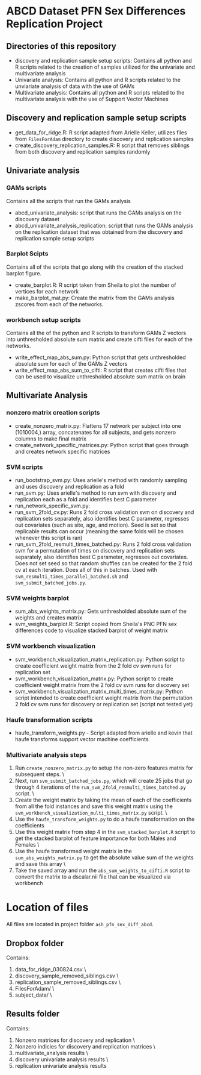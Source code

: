 # ABCD Dataset PFN Sex Differences Replication Project

## Directories of this repository
- discovery and replication sample setup scripts: Contains all python and R scripts related to the creation of samples utilized for the univariate and multivariate analysis 
- Univariate analysis: Contains all python and R scripts related to the unviariate analysis of data with the use of GAMs
- Multivariate analysis: Contains all python and R scripts related to the multivariate analysis with the use of Support Vector Machines

## Discovery and replication sample setup scripts
- get_data_for_ridge.R: R script adapted from Arielle Keller, utilizes files from `FilesForAdam` directory to create discovery and replication samples 
- create_discovery_replication_samples.R: R script that removes siblings from both discovery and replication samples randomly

## Univariate analysis
### GAMs scripts
Contains all the scripts that run the GAMs analysis
- abcd_univariate_analysis: script that runs the GAMs analysis on the discovery dataset
- abcd_univariate_analysis_replication: script that runs the GAMs analysis on the replication dataset that was obtained from the discovery and replication sample setup scripts

### Barplot Scipts
Contains all of the scripts that go along with the creation of the stacked barplot figure.
- create_barplot.R: R script taken from Sheila to plot the number of vertices for each network
- make_barplot_mat.py: Create the matrix from the GAMs analysis zscores from each of the networks.

### workbench setup scripts
Contains all the of the python and R scripts to transform GAMs Z vectors into unthresholded absolute sum matrix and create cifti files for each of the networks.
- write_effect_map_abs_sum.py: Python script that gets unthresholded absolute sum for each of the GAMs Z vectors 
- write_effect_map_abs_sum_to_cifti: R script that creates cifti files that can be used to visualize unthresholded absolute sum matrix on brain

## Multivariate Analysis
### nonzero matrix creation scripts
- create_nonzero_matrix.py: Flattens 17 network per subject into one (1010004,) array, concatenates for all subjects, and gets nonzero columns to make final matrix
- create_network_specific_matrices.py: Python script that goes through and creates network specific matrices

### SVM scripts
- run_bootstrap_svm.py: Uses arielle's method with randomly sampling and uses discovery and replication as a fold
- run_svm.py: Uses arielle's method to run svm with discovery and replication each as a fold and identifies best C parameter
- run_network_specific_svm.py: 
- run_svm_2fold_cv.py: Runs 2 fold cross validation svm on discovery and replication sets separately, also identifies best C parameter, regresses out covariates (such as site, age, and motion). Seed is set so that replicable results can occur (meaning the same folds will be chosen whenever this script is ran)
- run_svm_2fold_resmulti_times_batched.py: Runs 2 fold cross validation svm for a permutation of times on discovery and replication sets separately, also identifies best C parameter, regresses out covariates. Does not set seed so that random shuffles can be created for the 2 fold cv at each iteration. Does all of this in batches. Used with `svm_resmulti_times_parallel_batched.sh` and `svm_submit_batched_jobs.py`.

### SVM weights barplot
- sum_abs_weights_matrix.py: Gets unthresholded absolute sum of the weights and creates matrix
- svm_weights_barplot.R: Script copied from Sheila's PNC PFN sex differences code to visualize stacked barplot of weight matrix

### SVM workbench visualization
- svm_workbench_visualization_matrix_replication.py: Python script to create coefficient weight matrix from the 2 fold cv svm runs for replication set
- svm_workbench_visualization_matrix.py: Python script to create coefficient weight matrix from the 2 fold cv svm runs for discovery set
- svm_workbench_visualization_matrix_multi_times_matrix.py: Python script intended to create coefficient weight matrix from the permutation 2 fold cv svm runs for discovery or replication set (script not tested yet)

### Haufe transformation scripts
- haufe_transform_weights.py - Script adapted from arielle and kevin that haufe transforms support vector machine coefficients


### Multivariate analysis steps
1. Run `create_nonzero_matrix.py` to setup the non-zero features matrix for subsequent steps. \\
2. Next, run `svm_submit_batched_jobs.py`, which will create 25 jobs that go through 4 iterations of the `run_svm_2fold_resmulti_times_batched.py` script. \\
3. Create the weight matrix by taking the mean of each of the coefficients from all the fold instances and save this weight matrix using the `svm_workbench_visualization_multi_times_matrix.py` script. \\
4. Use the `haufe_transform_weights.py` to do a haufe transformation on the coefficients 
5. Use this weight matrix from step 4 in the `svm_stacked_barplot.R` script to get the stacked barplot of feature importance for both Males and Females \\
6. Use the haufe transformed weight matrix in the `sum_abs_weights_matrix.py` to get the absolute value sum of the weights and save this array \\
7. Take the saved array and run the `abs_sum_weights_to_cifti.R` script to convert the matrix to a dscalar.nii file that can be visualized via workbench

# Location of files
All files are located in project folder `ash_pfn_sex_diff_abcd`.

## Dropbox folder
Contains:
1. data_for_ridge_030824.csv \\
2. discovery_sample_removed_siblings.csv \\
3. replication_sample_removed_siblings.csv \\
4. FilesForAdam/ \\
5. subject_data/ \\

## Results folder
Contains: 
1. Nonzero matrices for discovery and replication \\
2. Nonzero indicies for discovery and replication matrices \\
3. multivariate_analysis results \\
4. discovery univariate analysis results \\
5. replication univariate analysis results

